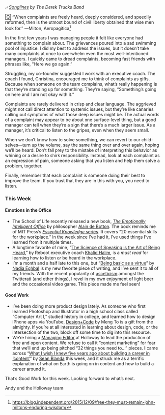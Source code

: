 *🎶
[Songlines](https://open.spotify.com/track/7CF9D6br57ovVM7bo6B1jB?si=eEd08PclSdORcEKh4HkXWw)
by The Derek Trucks Band*

🅀 “When complaints are freely heard, deeply considered, and speedily reformed, then is
the utmost bound of civil liberty obtained that wise men look for.”
—Milton, Aeropagitica[^1]

In the first few years I was managing people it felt like everyone had something to
complain about.
The grievances poured into a sad swimming pool of injustice.
I did my best to address the issues, but it doesn’t take many complaints at once to
overwhelm even the most well-intentioned managers.
I quickly came to dread complaints, becoming fast friends with phrases like, “Here we go
again.”

Struggling, my co-founder suggested I work with an executive coach.
The coach I found, Christina, encouraged me to think of complaints as gifts.
Because when someone on the team complains, what’s really happening is that they’re
standing up for something.
They’re saying, “Something’s going on here and I am not okay with it.”

Complaints are rarely delivered in crisp and clear language.
The aggrieved might not call direct attention to systemic issues, but they’re like
canaries calling out symptoms of what those deep issues might be.
The actual words of a complaint may appear to be about one surface-level thing, but a good
manager can tell when they’re a sign that there’s a much larger issue.
As a manager, it’s critical to listen to the gripes, even when they seem small.

When we don’t know how to solve something, we can revert to our child-selves—turn up the
volume, say the same thing over and over again, hoping we’ll be heard.
Don’t fall prey to the mistake of interpreting this behavior as whining or a desire to
shirk responsibility.
Instead, look at each complaint as an expression of pain, someone asking that you listen
and help them solve a problem, together.

Finally, remember that each complaint is someone doing their best to improve the team.
If you trust that they are in this with you, you need to listen.

### This Week

#### Emotions in the Office

- The School of Life recently released a new book,
  *[The Emotionally Intelligent Office](https://www.amazon.com/gp/product/099575358X/)* by
  philosopher [Alain de Botton](https://twitter.com/alaindebotton). The book reminds me of MIT
  Press’s
  [*Essential Knowledge* series](https://mitpress.mit.edu/books/series/mit-press-essential-knowledge-series).
  It covers “20 essential skills for the workplace.”
  In the week since I’ve had it, I’ve used things I’ve learned from it multiple times.
- A longtime favorite of mine, “[The Science of Speaking is the Art of Being Heard](https://firstround.com/review/the-science-of-speaking-is-the-art-of-being-heard/),”
  by Reboot executive coach [Khalid Halim](https://twitter.com/khalidhalim), is a *must read*
  for learning how to listen *or* be heard in the workplace.
- I’m a month and a half late to this one, but “[Being basic as a virtue](https://nadiaeghbal.com/basic)”
  by [Nadia Eghbal](https://twitter.com/nayafia) is my new favorite piece of writing, and I’ve
  sent it to all of my friends.
  With the recent popularity of [asceticism](https://en.wikipedia.org/wiki/Asceticism) amongst
  the Twitterati (and other things), I revel in my own enjoyment of light beer and the
  occasional video game.
  This piece made me feel seen!

#### Good Work

- I’ve been doing more product design lately.
  As someone who first learned Photoshop and Illustrator in a high school class called
  “Computer Art I,” studied history in college, and learned how to design iPhone apps via
  YouTube, [Design+Code](https://designcode.io/) by Meng To is a gift from the almighty.
  If you’re at all interested in learning about design, code, or the intersection of the
  two, block off some time to dig into this resource.
- We’re hiring a
  [Managing Editor](https://jobs.lever.co/holloway/2e78f168-08cb-42cd-82fd-1caadb8d6ed3) at
  Holloway to lead the production of free and open content.
  We refuse to call it “content marketing” for fear that we’ll end up being pitched “32
  things you need to…” pieces.
  I came across “[What I wish I knew five years ago about building a career in ‘content’](https://seanblanda.com/what-i-wish-i-knew-five-years-ago-about-building-a-career-in-content/)”
  by [Sean Blanda](https://twitter.com/SeanBlanda) this week, and it struck me as a terrific
  explanation of what on Earth is going on in content and how to build a career around it.

That’s Good Work for this week.
Looking forward to what’s next.

Andy and the Holloway team

[^1]: <https://blog.independent.org/2015/12/09/free-they-must-remain-john-miltons-enduring-wisdom/>
